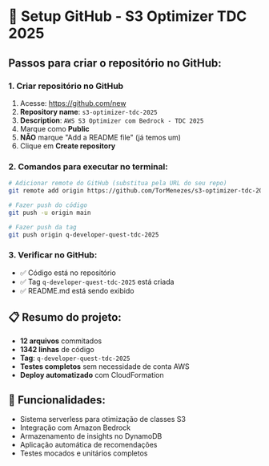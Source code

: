 # 🚀 Setup GitHub - S3 Optimizer TDC 2025

## Passos para criar o repositório no GitHub:

### 1. Criar repositório no GitHub
1. Acesse: https://github.com/new
2. **Repository name**: `s3-optimizer-tdc-2025`
3. **Description**: `AWS S3 Optimizer com Bedrock - TDC 2025`
4. Marque como **Public**
5. **NÃO** marque "Add a README file" (já temos um)
6. Clique em **Create repository**

### 2. Comandos para executar no terminal:

```bash
# Adicionar remote do GitHub (substitua pela URL do seu repo)
git remote add origin https://github.com/TorMenezes/s3-optimizer-tdc-2025.git

# Fazer push do código
git push -u origin main

# Fazer push da tag
git push origin q-developer-quest-tdc-2025
```

### 3. Verificar no GitHub:
- ✅ Código está no repositório
- ✅ Tag `q-developer-quest-tdc-2025` está criada
- ✅ README.md está sendo exibido

## 📋 Resumo do projeto:
- **12 arquivos** commitados
- **1342 linhas** de código
- **Tag**: `q-developer-quest-tdc-2025`
- **Testes completos** sem necessidade de conta AWS
- **Deploy automatizado** com CloudFormation

## 🎯 Funcionalidades:
- Sistema serverless para otimização de classes S3
- Integração com Amazon Bedrock
- Armazenamento de insights no DynamoDB
- Aplicação automática de recomendações
- Testes mocados e unitários completos